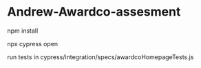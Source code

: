 # Andrew-Awardco-assesment

npm install

npx cypress open

run tests in cypress/integration/specs/awardcoHomepageTests.js
